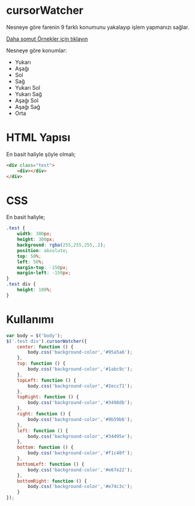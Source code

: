 cursorWatcher
=============

Nesneye göre farenin 9 farklı konumunu yakalayıp işlem yapmanızı sağlar.

[Daha somut Örnekler için tıklayın](http://www.erbilen.net/lab/cursorWatcher/)

Nesneye göre konumlar:
- Yukarı
- Aşağı
- Sol
- Sağ
- Yukarı Sol
- Yukarı Sağ
- Aşağı Sol
- Aşağı Sağ
- Orta

HTML Yapısı
=============

En basit haliyle şöyle olmalı;

```html
<div class="test">
	<div></div>
</div>
```

CSS
=============

En basit haliyle;

```css
.test {
	width: 300px;
	height: 300px;
	background: rgba(255,255,255,.2);
	position: absolute;
	top: 50%;
	left: 50%;
	margin-top: -150px;
	margin-left: -150px;
}
.test div {
	height: 100%;
}
```

Kullanımı
=============

```javascript
var body = $('body');
$('.test div').cursorWatcher({
	center: function () {
		body.css('background-color','#95a5a6');
	},
	top: function () {
		body.css('background-color','#1abc9c');
	},
	topLeft: function () {
		body.css('background-color','#2ecc71');
	},
	topRight: function () {
		body.css('background-color','#3498db');
	},
	right: function () {
		body.css('background-color','#9b59b6');
	},
	left: function () {
		body.css('background-color','#34495e');
	},
	bottom: function () {
		body.css('background-color','#f1c40f');
	},
	bottomLeft: function () {
		body.css('background-color','#e67e22');
	},
	bottomRight: function () {
		body.css('background-color','#e74c3c');
	}
});
```
